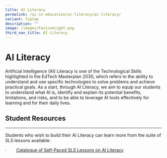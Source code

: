 ```yaml
---
title: AI Literacy
permalink: /ai-in-education/ai-literacy/ai-literacy/
variant: tiptap
description: ""
image: /images/FaviconLight.png
third_nav_title: AI Literacy
---
```

<h1>AI Literacy</h1>
<p>Artificial Intelligence (AI) Literacy is one of the Technological Skills
highlighted in the EdTech Masterplan 2030, which refers to the ability
to understand and use specific technologies to solve problems and achieve
practical goals. As a start, through AI Literacy, we aim to equip our students
to understand what AI is, identify and explain its potential benefits,
limitations, and risks, and to be able to leverage AI tools effectively
for learning and for their daily lives.</p>
<h2>Student Resources</h2>
<hr>
<p>Students who wish to build their AI Literacy can learn more from the suite
of SLS lessons available:</p>
<p>·&nbsp;&nbsp;&nbsp;&nbsp;&nbsp;&nbsp;&nbsp; <a href="https://go.gov.sg/catalogue-ai-self-paced-lessons" rel="noopener noreferrer nofollow" target="_blank"><u>Catalogue of Self-Paced SLS Lessons on AI Literacy</u></a>
</p>
<p></p>
